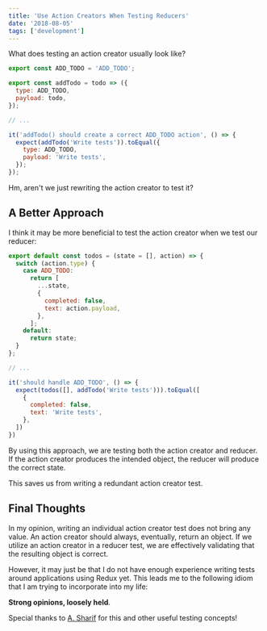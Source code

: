 ```yaml
---
title: 'Use Action Creators When Testing Reducers'
date: '2018-08-05'
tags: ['development']
---
```


What does testing an action creator usually look like?

```js
export const ADD_TODO = 'ADD_TODO';

export const addTodo = todo => ({
  type: ADD_TODO,
  payload: todo,
});

// ...

it('addTodo() should create a correct ADD_TODO action', () => {
  expect(addTodo('Write tests')).toEqual({
    type: ADD_TODO,
    payload: 'Write tests',
  });
});
```

Hm, aren't we just rewriting the action creator to test it?

## A Better Approach

I think it may be more beneficial to test the action creator when we test our reducer:

```js
export default const todos = (state = [], action) => {
  switch (action.type) {
    case ADD_TODO:
      return [
        ...state,
        {
          completed: false,
          text: action.payload,
        },
      ];
    default:
      return state;
  }
};

// ... 

it('should handle ADD_TODO', () => {
  expect(todos([], addTodo('Write tests'))).toEqual([
    {
      completed: false,
      text: 'Write tests',
    },
  ])
})
```

By using this approach, we are testing both the action creator and reducer. If the action creator produces the intended object, the reducer will produce the correct state.

This saves us from writing a redundant action creator test.

## Final Thoughts

In my opinion, writing an individual action creator test does not bring any value. An action creator should always, eventually, return an object. If we utilize an action creator in a reducer test, we are effectively validating that the resulting object is correct.

However, it may just be that I do not have enough experience writing tests around applications using Redux yet. This leads me to the following idiom that I am trying to incorporate into my life: 

**Strong opinions, loosely held**.

Special thanks to [A. Sharif](https://medium.com/javascript-inside/some-thoughts-on-testing-react-redux-applications-8571fbc1b78f) for this and other useful testing concepts!
